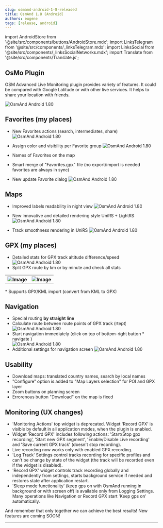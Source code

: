 ```yaml
---
slug: osmand-android-1-8-released
title: OsmAnd 1.8 (Android)
authors: eugene
tags: [release, android]
---
```

import AndroidStore from '@site/src/components/buttons/AndroidStore.mdx';
import LinksTelegram from '@site/src/components/_linksTelegram.mdx';
import LinksSocial from '@site/src/components/_linksSocialNetworks.mdx';
import Translate from '@site/src/components/Translate.js';

## OsMo Plugin

OSM Advanced Live Monitoring plugin provides variety of features. It could be compared with Google Latitude or with other live services. It helps to share your location with friends.

![OsmAnd Android 1.80](./track-user.png)

<!--truncate-->

## Favorites (my places)

* New Favorites actions (search, intermediates, share)
![OsmAnd Android 1.80](./fav-1.8.png)

* Assign color and visibility per Favorite group
![OsmAnd Android 1.80](./fav-group-1.8.png)

* Names of Favorites on the map

* Smart merge of "Favorites.gpx" file (no export/import is needed favorites are always in sync)

* New update Favorite dialog
![OsmAnd Android 1.80](./replace-favorites-1.8.png)
	
## Maps

* Improved labels readability in night view
![OsmAnd Android 1.80](./map-night-1.8.png)

* New innovative and detailed rendering style UniRS + LightRS
![OsmAnd Android 1.80](./unirs-1.8.png)

* Track smoothness rendering in UniRS
![OsmAnd Android 1.80](./unirs-style2-1.8.png)

## GPX (my places)


* Detailed stats for GPX track altitude difference/speed
![OsmAnd Android 1.80](./tracks-1.8.png)
* Split GPX route by km or by minute and check all stats
<table class="blogimage">
  <tr>
    <th><img src={require('./track-split-1.8.png').default} alt="Image"/></th>
    <th><img src={require('./track-split-map-1.8.png').default} alt="Image"/></th>
    </tr>
</table> 	
* Supports GPX/KML import (convert from KML to GPX)

## Navigation

* Special routing **by straight line**
* Calculate route between route points of GPX track (rtept)
![OsmAnd Android 1.80](./rtept-1.8.png)
* Start navigation immediately (click on top of bottom-right button * navigate )	
![OsmAnd Android 1.80](./auto-start-1.8.2.png)
* Additional settings for navigation screen
![OsmAnd Android 1.80](./route-settings-1.8.png)


## Usability

* Download maps: translated country names, search by local names
* "Configure" option is added to "Map Layers selection" for POI and GPX layer
* Zoom buttons on planning screen
* Errorenous button "Download" on the map is fixed

## Monitoring (UX changes)

* 'Monitoring Actions' top widget is deprecated. Widget 'Record GPX' is visible by default in all application modes, when the plugin is enabled.
* Widget 'Record GPX' includes following actions: 'Start/Stop gpx recording', 'Start new GPX segment', 'Enable/Disable Live recording' and 'Save current GPX track' (doesn't stop recording).
* Live recording now works only with enabled GPX recording.
* 'Log Track' Settings control tracks recording for specific profiles and can't be change by state of the widget (the track will be recorded even if the widget is disabled).
* 'Record GPX' widget controls track recording globally and independently from settings, starts background service if needed and restores state after application restart.
* 'Sleep mode functionality' (keep gps on with OsmAnd running in background or with screen off) is available only from Logging Settings. Many operations like Navigation or Record GPX start 'Keep gps on' automatically.




And remember that only together we can achieve the best results!
New features are coming SOON!

____________________________ 

<LinksSocial/>





<LinksTelegram/>
<AndroidStore/>